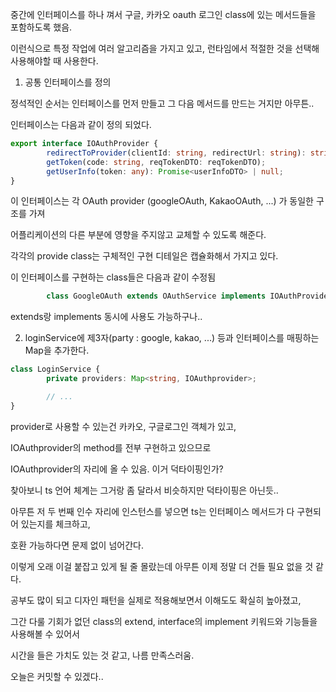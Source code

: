 중간에 인터페이스를 하나 껴서 구글, 카카오 oauth 로그인 class에 있는 메서드들을 포함하도록 했음.

이런식으로 특정 작업에 여러 알고리즘을 가지고 있고, 런타임에서 적절한 것을 선택해 사용해야할 때 사용한다.

1. 공통 인터페이스를 정의

정석적인 순서는 인터페이스를 먼저 만들고 그 다음 메서드를 만드는 거지만 아무튼..

인터페이스는 다음과 같이 정의 되었다.

```ts
export interface IOAuthProvider {
        redirectToProvider(clientId: string, redirectUrl: string): string;
        getToken(code: string, reqTokenDTO: reqTokenDTO);
        getUserInfo(token: any): Promise<userInfoDTO> | null;
}
```

이 인터페이스는 각 OAuth provider (googleOAuth, KakaoOAuth, ...) 가 동일한 구조를 가져

어플리케이션의 다른 부분에 영향을 주지않고 교체할 수 있도록 해준다.

각각의 provide class는 구체적인 구현 디테일은 캡슐화해서 가지고 있다.

이 인터페이스를 구현하는 class들은 다음과 같이 수정됨

```ts
        class GoogleOAuth extends OAuthService implements IOAuthProvider {...}
```

extends랑 implements 동시에 사용도 가능하구나..

2. loginService에 제3자(party : google, kakao, ...) 등과 인터페이스를 매핑하는 Map을 추가한다.

```ts
class LoginService {
        private providers: Map<string, IOAuthprovider>;

        // ...
}
```

provider로 사용할 수 있는건 카카오, 구글로그인 객체가 있고,

IOAuthprovider의 method를 전부 구현하고 있으므로

IOAuthprovider의 자리에 올 수 있음. 이거 덕타이핑인가?

찾아보니 ts 언어 체계는 그거랑 좀 달라서 비슷하지만 덕타이핑은 아닌듯..

아무튼 저 두 번째 인수 자리에 인스턴스를 넣으면 ts는 인터페이스 메서드가 다 구현되어 있는지를 체크하고,

호환 가능하다면 문제 없이 넘어간다.

이렇게 오래 이걸 붙잡고 있게 될 줄 몰랐는데 아무튼 이제 정말 더 건들 필요 없을 것 같다.

공부도 많이 되고 디자인 패턴을 실제로 적용해보면서 이해도도 확실히 높아졌고,

그간 다룰 기회가 없던 class의 extend, interface의 implement 키워드와 기능들을 사용해볼 수 있어서

시간을 들은 가치도 있는 것 같고, 나름 만족스러움.

오늘은 커밋할 수 있겠다..

